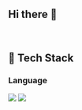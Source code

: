 ## Hi there 👋
<br/>

 ## 🧱 Tech Stack
 ### Language
<!--C-->
<img src="https://img.shields.io/badge/c-A8B9CC?style=flat-square&logo=c&logoColor=white"/>
<!--C++-->
<img src="https://img.shields.io/badge/C++-00599C?style=flat-square&logo=C++&logoColor=white"/>

<!--
**inter7247/inter7247** is a ✨ _special_ ✨ repository because its `README.md` (this file) appears on your GitHub profile.

Here are some ideas to get you started:

- 🔭 I’m currently working on ...
- 🌱 I’m currently learning ...
- 👯 I’m looking to collaborate on ...
- 🤔 I’m looking for help with ...
- 💬 Ask me about ...
- 📫 How to reach me: ...
- 😄 Pronouns: ...
- ⚡ Fun fact: ...
-->
